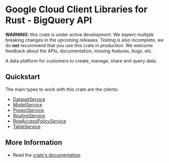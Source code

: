 # Google Cloud Client Libraries for Rust - BigQuery API

<!-- Code generated by sidekick. DO NOT EDIT. -->

**WARNING:** this crate is under active development. We expect multiple breaking
changes in the upcoming releases. Testing is also incomplete, we do **not**
recommend that you use this crate in production. We welcome feedback about the
APIs, documentation, missing features, bugs, etc.

A data platform for customers to create, manage, share and query data.

## Quickstart

The main types to work with this crate are the clients:

* [DatasetService](https://docs.rs/google-cloud-bigquery-v2/latest/google_cloud_bigquery_v2/client/struct.DatasetService.html)
* [ModelService](https://docs.rs/google-cloud-bigquery-v2/latest/google_cloud_bigquery_v2/client/struct.ModelService.html)
* [ProjectService](https://docs.rs/google-cloud-bigquery-v2/latest/google_cloud_bigquery_v2/client/struct.ProjectService.html)
* [RoutineService](https://docs.rs/google-cloud-bigquery-v2/latest/google_cloud_bigquery_v2/client/struct.RoutineService.html)
* [RowAccessPolicyService](https://docs.rs/google-cloud-bigquery-v2/latest/google_cloud_bigquery_v2/client/struct.RowAccessPolicyService.html)
* [TableService](https://docs.rs/google-cloud-bigquery-v2/latest/google_cloud_bigquery_v2/client/struct.TableService.html)

## More Information

* Read the [crate's documentation](https://docs.rs/google-cloud-bigquery-v2/latest/google-cloud-bigquery-v2)

